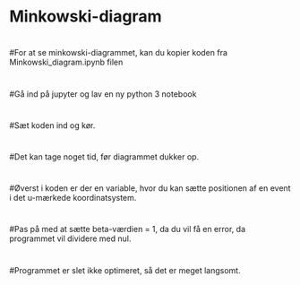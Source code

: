 # Minkowski-diagram
#
#For at se minkowski-diagrammet, kan du kopier koden fra Minkowski_diagram.ipynb filen
#
#Gå ind på jupyter og lav en ny python 3 notebook
#
#Sæt koden ind og kør.
#
#Det kan tage noget tid, før diagrammet dukker op.
#
#Øverst i koden er der en variable, hvor du kan sætte positionen af en event i det u-mærkede koordinatsystem.
#
#Pas på med at sætte beta-værdien = 1, da du vil få en error, da programmet vil dividere med nul.
#
#Programmet er slet ikke optimeret, så det er meget langsomt.
